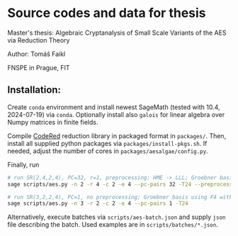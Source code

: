 Source codes and data for thesis
=======================

Master's thesis:
Algebraic Cryptanalysis of Small Scale Variants of the AES via Reduction Theory

Author: Tomáš Faikl

FNSPE in Prague, FIT

## Installation:

Create `conda` environment and install newest SageMath (tested with 10.4, 2024-07-19) via `conda`.
Optionally install also `galois` for linear algebra over Numpy matrices in finite fields.

Compile [CodeRed](https://github.com/lducas/CodeRed/) reduction library in packaged format in `packages/`. Then, install all supplied python packages via `packages/install-pkgs.sh`.
If needed, adjust the number of cores in `packages/aesalgae/config.py`.

Finally, run 

```sh
# run SR(2,4,2,4), PC=32, r=1, preprocessing: HME -> LLL; Groebner basis using F4 with 24 threads and GPU
sage scripts/aes.py -n 2 -r 4 -c 2 -e 4 --pc-pairs 32 -T24 --preprocessing monomelim,lll --pre-reduce-mult 1

# run SR(3,2,2,4), PC=1, no preprocessing; Groebner basis using F4 with 24 threads and GPU
sage scripts/aes.py -n 3 -r 2 -c 2 -e 4 --pc-pairs 1 -T24
```

Alternatively, execute batches via `scripts/aes-batch.json` and supply `json` file describing the batch. Used examples are in `scripts/batches/*.json`.
